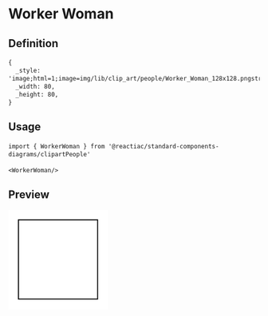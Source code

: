 # Worker Woman

## Definition

```
{
  _style: 'image;html=1;image=img/lib/clip_art/people/Worker_Woman_128x128.pngstrokeColor=none;',
  _width: 80,
  _height: 80,
}
```

## Usage

```
import { WorkerWoman } from '@reactiac/standard-components-diagrams/clipartPeople'

<WorkerWoman/>
```

## Preview

<img src="./worker-woman.png" width="200"/>
